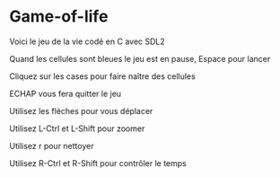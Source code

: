 # Game-of-life

Voici le jeu de la vie codé en C avec SDL2

Quand les cellules sont bleues le jeu est en pause, 
Espace pour lancer

Cliquez sur les cases pour faire naître des cellules

ECHAP vous fera quitter le jeu

Utilisez les flèches pour vous déplacer

Utilisez L-Ctrl et L-Shift pour zoomer

Utilisez r pour nettoyer

Utilisez R-Ctrl et R-Shift pour contrôler le temps 